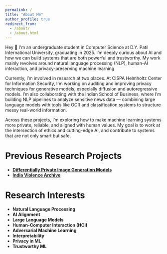 ```yaml
---
permalink: /
title: "About Me"
author_profile: true
redirect_from: 
  - /about/
  - /about.html
---
```


Hey 👋 I'm an undergraduate student in Computer Science at D.Y. Patil International University, graduating in 2025. I’m deeply curious about AI and how we can build systems that are both powerful and trustworthy. My work mainly revolves around natural language processing (NLP), human-AI interaction, and privacy-preserving machine learning.

Currently, I’m involved in research at two places. At CISPA Helmholtz Center for Information Security, I'm working on auditing and improving privacy techniques for generative models, especially diffusion and autoregressive models. I’m also collaborating with the Indian School of Business, where I’m building NLP pipelines to analyze sensitive news data — combining large language models with tools like OCR and classification systems to structure messy real-world information.

Across these projects, I’m exploring how to make machine learning systems more private, reliable, and aligned with human values. My goal is to work at the intersection of ethics and cutting-edge AI, and contribute to systems that are not only smart but safe.

<!-- Current Research Projects -->
<!-- ====== -->

Previous Research Projects
======
- [**Differentially Private Image Generation Models**](https://github.com/sprintml/finetuning_var_dp)
- [**India Violence Archive**](https://github.com/India-Violence-Archive)

Research Interests
======
- **Natural Language Processing** 
- **AI Alignment**
- **Large Language Models**
- **Human-Computer Interaction (HCI)**
- **Adversarial Machine Learning**
- **Interpretability**
- **Privacy in ML**
- **Trustworthy ML**